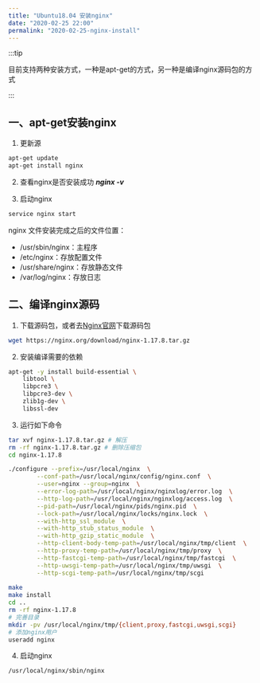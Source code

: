 ```yaml
---
title: "Ubuntu18.04 安装nginx"
date: "2020-02-25 22:00"
permalink: "2020-02-25-nginx-install"
---
```


:::tip

目前支持两种安装方式，一种是apt-get的方式，另一种是编译nginx源码包的方式

:::

## 一、apt-get安装nginx

1. 更新源

```bash
apt-get update
apt-get install nginx
```

2. 查看nginx是否安装成功  ***nginx -v***

3. 启动nginx
   
```bash
service nginx start
```

nginx 文件安装完成之后的文件位置：

- /usr/sbin/nginx：主程序
- /etc/nginx：存放配置文件
- /usr/share/nginx：存放静态文件
- /var/log/nginx：存放日志

## 二、编译nginx源码

1. 下载源码包，或者去[Nginx官网](http://nginx.org/en/download.html)下载源码包

```sh
wget https://nginx.org/download/nginx-1.17.8.tar.gz
```

2. 安装编译需要的依赖

```bash
apt-get -y install build-essential \
    libtool \
    libpcre3 \
    libpcre3-dev \
    zlib1g-dev \
    libssl-dev
```

3. 运行如下命令

```bash
tar xvf nginx-1.17.8.tar.gz # 解压
rm -rf nginx-1.17.8.tar.gz # 删除压缩包
cd nginx-1.17.8

./configure --prefix=/usr/local/nginx  \
        --conf-path=/usr/local/nginx/config/nginx.conf  \
        --user=nginx --group=nginx  \
        --error-log-path=/usr/local/nginx/nginxlog/error.log  \
        --http-log-path=/usr/local/nginx/nginxlog/access.log  \
        --pid-path=/usr/local/nginx/pids/nginx.pid  \
        --lock-path=/usr/local/nginx/locks/nginx.lock  \
        --with-http_ssl_module  \
        --with-http_stub_status_module  \
        --with-http_gzip_static_module  \
        --http-client-body-temp-path=/usr/local/nginx/tmp/client  \
        --http-proxy-temp-path=/usr/local/nginx/tmp/proxy  \
        --http-fastcgi-temp-path=/usr/local/nginx/tmp/fastcgi  \
        --http-uwsgi-temp-path=/usr/local/nginx/tmp/uwsgi  \
        --http-scgi-temp-path=/usr/local/nginx/tmp/scgi
     
make
make install
cd ..
rm -rf nginx-1.17.8
# 完善目录
mkdir -pv /usr/local/nginx/tmp/{client,proxy,fastcgi,uwsgi,scgi}
# 添加nginx用户
useradd nginx
```

4. 启动nginx

```sh
/usr/local/nginx/sbin/nginx 
```

   


